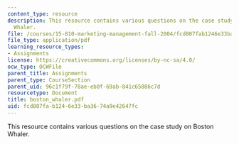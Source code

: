 ```yaml
---
content_type: resource
description: This resource contains various questions on the case study on Boston
  Whaler.
file: /courses/15-810-marketing-management-fall-2004/fcd807fab1246e33ba3674a9e42647fc_boston_whaler.pdf
file_type: application/pdf
learning_resource_types:
- Assignments
license: https://creativecommons.org/licenses/by-nc-sa/4.0/
ocw_type: OCWFile
parent_title: Assignments
parent_type: CourseSection
parent_uid: 96c1f79f-78ae-eb0f-69ab-841c65886c7d
resourcetype: Document
title: boston_whaler.pdf
uid: fcd807fa-b124-6e33-ba36-74a9e42647fc
---
```

This resource contains various questions on the case study on Boston Whaler.